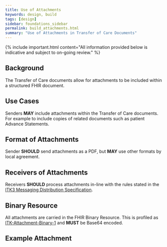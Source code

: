 ```yaml
---
title: Use of Attachments
keywords: design, build
tags: [design]
sidebar: foundations_sidebar
permalink: build_attachments.html
summary: "Use of Attachments in Transfer of Care Documents"
---
```


{% include important.html content="All information provided below is indicative and subject to on-going review." %}

## Background ##

The Transfer of Care documents allow for attachments to be included within a structured FHIR document.

## Use Cases ##

Senders <b>MAY</b> include attachments within the Transfer of Care documents. For example to include copies of related documents such as patient Advance Statements. 

## Format of Attachments ##

Sender <b>SHOULD</b> send attachments as a PDF, but <b>MAY</b> use other formats by local agreement.

## Receivers of Attachments ##

Receivers <b>SHOULD</b> process attachments in-line with the rules stated in the <a href="https://nhsconnect.github.io/ITK3-FHIR-Messaging-Distribution/explore_s_and_r.html">ITK3 Messaging Distribution Specification</a>. 

## Binary Resource ##

All attachments are carried in the FHIR Binary Resource. This is profiled as <a href="https://fhir.nhs.uk/STU3/StructureDefinition/ITK-Attachment-Binary-1">ITK-Attachment-Binary-1</a> and <b>MUST</b> be Base64 encoded. 

## Example Attachment ##

 





